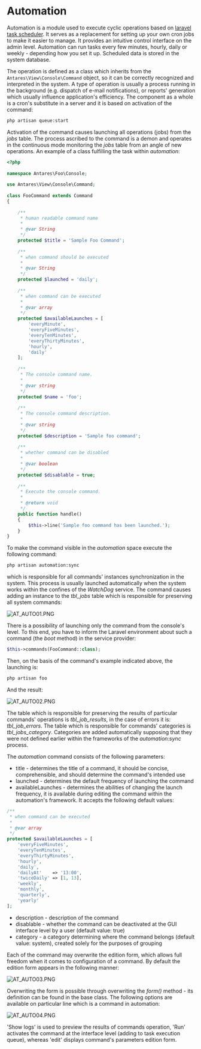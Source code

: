 # Automation  

Automation is a module used to execute cyclic operations based on [laravel task scheduler](https://laravel.com/docs/5.4/scheduling). It serves as a replacement for setting up your own cron jobs to make it easier to manage. It provides an intuitive control  interface on the admin level. Automation can run tasks every few minutes, hourly, daily or weekly - depending how you set it up. Scheduled data is stored in the system database.

The operation is defined as a class which inherits from the `Antares\View\Console\Command` object, so it can be correctly recognized and interpreted in the system. A type of operation is usually a process running in the background (e.g. dispatch of e-mail notifications), or reports' generation which usually influence application's efficiency. The component as a whole is a cron's substitute in a server and it is based on activation of the command:

```bash
php artisan queue:start
```

Activation of the command causes launching all operations (jobs) from the *jobs* table. The process ascribed to the command is a demon and operates in the continuous mode monitoring the *jobs* table from an angle of new operations.
An example of a class fulfilling the task within *automation*:

```php
<?php
 
namespace Antares\Foo\Console;
 
use Antares\View\Console\Command;
 
class FooCommand extends Command
{
 
    /**
     * human readable command name
     *
     * @var String
     */
    protected $title = 'Sample Foo Command';
 
    /**
     * when command should be executed
     *
     * @var String
     */
    protected $launched = 'daily';
 
    /**
     * when command can be executed
     *
     * @var array
     */
    protected $availableLaunches = [
        'everyMinute',
        'everyFiveMinutes',
        'everyTenMinutes',
        'everyThirtyMinutes',
        'hourly',
        'daily'
    ];
 
    /**
     * The console command name.
     *
     * @var string
     */
    protected $name = 'foo';
 
    /**
     * The console command description.
     *
     * @var string
     */
    protected $description = 'Sample foo command';
 
    /**
     * whether command can be disabled
     *
     * @var boolean
     */
    protected $disablable = true;
 
    /**
     * Execute the console command.
     *
     * @return void
     */
    public function handle()
    {
        $this->line('Sample foo command has been launched.');
    }
}
```

To make the command visible in the *automation* space execute the following command:

```bash
php artisan automation:sync
```

which is responsible for all commands' instances synchronization in the system. This process is usually launched automatically when the system works within the confines of the *WatchDog* service. The command causes adding an instance to the *tbl_jobs* table which is responsible for preserving all system commands:

  ![AT_AUTO01.PNG](../img/docs/core_modules/automation/AT_AUTO01.PNG)
  
There is a possibility of launching only the command from the console's level. To this end, you have to inform the Laravel environment about such a command (the *boot* method) in the service provider:

```php
$this->commands(FooCommand::class);
```

Then, on the basis of the command's example indicated above, the launching is:

```bash
php artisan foo
```

And the result:

  ![AT_AUTO02.PNG](../img/docs/core_modules/automation/AT_AUTO02.PNG)
  
The table which is responsible for preserving the results of particular commands' operations is *tbl_job_results*, in the case of errors it is: *tbl_job_errors*. The table which is responsible for commands' categories is *tbl_jobs_category*. Categories are added automatically supposing that they were not defined earlier within the frameworks of the *automation:sync* process.

The *automation* command consists of the following parameters:

* title - determines the title of a command, it should be concise, comprehensible, and should determine the command's intended use
* launched - determines the default frequency of launching the command
* availableLaunches - determines the abilities of changing the launch frequency, it is available during editing the command within the automation's framework. It accepts the following default values:

```php
/**
 * when command can be executed
 *
 * @var array
 */
protected $availableLaunches = [
    'everyFiveMinutes',
    'everyTenMinutes',
    'everyThirtyMinutes',
    'hourly',
    'daily',
    'dailyAt'    => '13:00',
    'twiceDaily' => [1, 13],
    'weekly',
    'monthly',
    'quarterly',
    'yearly'
];

```

* description - description of the command
* disablable - whether the command can be deactivated at the GUI interface level by a user (default value: true)
* category - a category determining where the command belongs (default value: system), created solely for the purposes of grouping

Each of the command may overwrite the edition form, which allows full freedom when it comes to configuration of a command. By default the edition form appears in the following manner:

  ![AT_AUTO03.PNG](../img/docs/core_modules/automation/AT_AUTO03.PNG)
  
Overwriting the form is possible through overwriting the *form()* method - its definition can be found in the base class. The following options are available on particular line which is a command in automation:

  ![AT_AUTO04.PNG](../img/docs/core_modules/automation/AT_AUTO04.PNG)
  
'Show logs' is used to preview the results of commands operation, 'Run' activates the command at the interface level (adding to task execution queue), whereas 'edit' displays command's parameters edition form.
